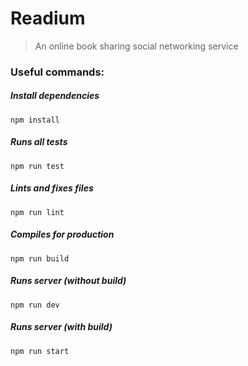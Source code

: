 # Readium
> An online book sharing social networking service

### Useful commands:
##### Install dependencies
```
npm install
```

##### Runs all tests
```
npm run test
```

##### Lints and fixes files
```
npm run lint
```

##### Compiles for production
```
npm run build
```

##### Runs server (without build)
```
npm run dev
```

##### Runs server (with build)
```
npm run start
```
